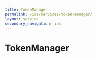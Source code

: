 ```yaml
---
title: TokenManager
permalink: /ios/services/token-manager/
layout: service
secondary_navigation: ios
---
```


# TokenManager

